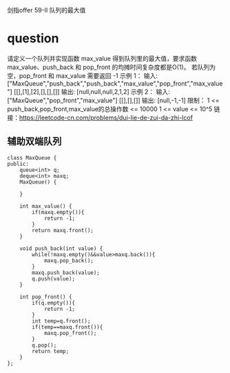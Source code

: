 剑指offer 59-II 队列的最大值

# question
请定义一个队列并实现函数 max_value 得到队列里的最大值，要求函数max_value、push_back 和 pop_front 的均摊时间复杂度都是O(1)。
若队列为空，pop_front 和 max_value 需要返回 -1
示例 1：
输入: 
["MaxQueue","push_back","push_back","max_value","pop_front","max_value"]
[[],[1],[2],[],[],[]]
输出: [null,null,null,2,1,2]
示例 2：
输入: 
["MaxQueue","pop_front","max_value"]
[[],[],[]]
输出: [null,-1,-1]
限制：
1 <= push_back,pop_front,max_value的总操作数 <= 10000
1 <= value <= 10^5
链接：https://leetcode-cn.com/problems/dui-lie-de-zui-da-zhi-lcof
## 辅助双端队列
~~~
class MaxQueue {
public:
    queue<int> q;
    deque<int> maxq;
    MaxQueue() {

    }
    
    int max_value() {
        if(maxq.empty()){
            return -1;
        }
        return maxq.front();
    }
    
    void push_back(int value) {
        while(!maxq.empty()&&value>maxq.back()){
            maxq.pop_back();
        }
        maxq.push_back(value);
        q.push(value);
    }
    
    int pop_front() {
        if(q.empty()){
            return -1;
        }
        int temp=q.front();
        if(temp==maxq.front()){
            maxq.pop_front();
        }
        q.pop();
        return temp;
    }
};
~~~